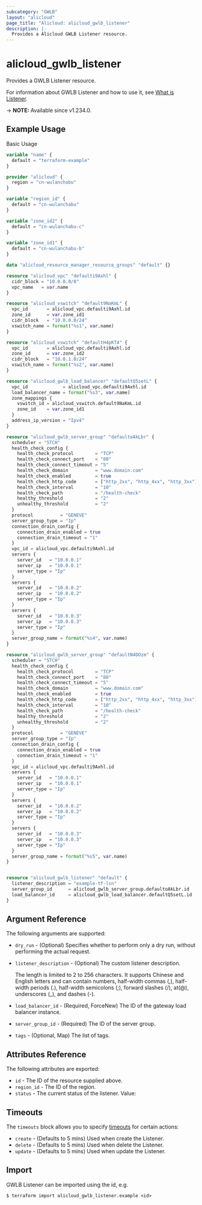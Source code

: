 ```yaml
---
subcategory: "GWLB"
layout: "alicloud"
page_title: "Alicloud: alicloud_gwlb_listener"
description: |-
  Provides a Alicloud GWLB Listener resource.
---
```


# alicloud_gwlb_listener

Provides a GWLB Listener resource.



For information about GWLB Listener and how to use it, see [What is Listener](https://www.alibabacloud.com/help/en/).

-> **NOTE:** Available since v1.234.0.

## Example Usage

Basic Usage

```terraform
variable "name" {
  default = "terraform-example"
}

provider "alicloud" {
  region = "cn-wulanchabu"
}

variable "region_id" {
  default = "cn-wulanchabu"
}

variable "zone_id2" {
  default = "cn-wulanchabu-c"
}

variable "zone_id1" {
  default = "cn-wulanchabu-b"
}

data "alicloud_resource_manager_resource_groups" "default" {}

resource "alicloud_vpc" "defaulti9Axhl" {
  cidr_block = "10.0.0.0/8"
  vpc_name   = var.name
}

resource "alicloud_vswitch" "default9NaKmL" {
  vpc_id       = alicloud_vpc.defaulti9Axhl.id
  zone_id      = var.zone_id1
  cidr_block   = "10.0.0.0/24"
  vswitch_name = format("%s1", var.name)
}

resource "alicloud_vswitch" "defaultH4pKT4" {
  vpc_id       = alicloud_vpc.defaulti9Axhl.id
  zone_id      = var.zone_id2
  cidr_block   = "10.0.1.0/24"
  vswitch_name = format("%s2", var.name)
}

resource "alicloud_gwlb_load_balancer" "defaultQ5setL" {
  vpc_id             = alicloud_vpc.defaulti9Axhl.id
  load_balancer_name = format("%s3", var.name)
  zone_mappings {
    vswitch_id = alicloud_vswitch.default9NaKmL.id
    zone_id    = var.zone_id1
  }
  address_ip_version = "Ipv4"
}

resource "alicloud_gwlb_server_group" "defaultoAkLbr" {
  scheduler = "5TCH"
  health_check_config {
    health_check_protocol        = "TCP"
    health_check_connect_port    = "80"
    health_check_connect_timeout = "5"
    health_check_domain          = "www.domain.com"
    health_check_enabled         = true
    health_check_http_code       = ["http_2xx", "http_4xx", "http_3xx"]
    health_check_interval        = "10"
    health_check_path            = "/health-check"
    healthy_threshold            = "2"
    unhealthy_threshold          = "2"
  }
  protocol          = "GENEVE"
  server_group_type = "Ip"
  connection_drain_config {
    connection_drain_enabled = true
    connection_drain_timeout = "1"
  }
  vpc_id = alicloud_vpc.defaulti9Axhl.id
  servers {
    server_id   = "10.0.0.1"
    server_ip   = "10.0.0.1"
    server_type = "Ip"
  }
  servers {
    server_id   = "10.0.0.2"
    server_ip   = "10.0.0.2"
    server_type = "Ip"
  }
  servers {
    server_id   = "10.0.0.3"
    server_ip   = "10.0.0.3"
    server_type = "Ip"
  }
  server_group_name = format("%s4", var.name)
}

resource "alicloud_gwlb_server_group" "defaultN4DOzm" {
  scheduler = "5TCH"
  health_check_config {
    health_check_protocol        = "TCP"
    health_check_connect_port    = "80"
    health_check_connect_timeout = "5"
    health_check_domain          = "www.domain.com"
    health_check_enabled         = true
    health_check_http_code       = ["http_2xx", "http_4xx", "http_3xx"]
    health_check_interval        = "10"
    health_check_path            = "/health-check"
    healthy_threshold            = "2"
    unhealthy_threshold          = "2"
  }
  protocol          = "GENEVE"
  server_group_type = "Ip"
  connection_drain_config {
    connection_drain_enabled = true
    connection_drain_timeout = "1"
  }
  vpc_id = alicloud_vpc.defaulti9Axhl.id
  servers {
    server_id   = "10.0.0.1"
    server_ip   = "10.0.0.1"
    server_type = "Ip"
  }
  servers {
    server_id   = "10.0.0.2"
    server_ip   = "10.0.0.2"
    server_type = "Ip"
  }
  servers {
    server_id   = "10.0.0.3"
    server_ip   = "10.0.0.3"
    server_type = "Ip"
  }
  server_group_name = format("%s5", var.name)
}


resource "alicloud_gwlb_listener" "default" {
  listener_description = "example-tf-lsn"
  server_group_id      = alicloud_gwlb_server_group.defaultoAkLbr.id
  load_balancer_id     = alicloud_gwlb_load_balancer.defaultQ5setL.id
}
```

## Argument Reference

The following arguments are supported:
* `dry_run` - (Optional) Specifies whether to perform only a dry run, without performing the actual request. 
* `listener_description` - (Optional) The custom listener description.

  The length is limited to 2 to 256 characters. It supports Chinese and English letters and can contain numbers, half-width commas (,), half-width periods (.), half-width semicolons (;), forward slashes (/), at(@), underscores (_), and dashes (-).
* `load_balancer_id` - (Required, ForceNew) The ID of the gateway load balancer instance.
* `server_group_id` - (Required) The ID of the server group.
* `tags` - (Optional, Map) The list of tags.

## Attributes Reference

The following attributes are exported:
* `id` - The ID of the resource supplied above.
* `region_id` - The ID of the region.
* `status` - The current status of the listener. Value:

## Timeouts

The `timeouts` block allows you to specify [timeouts](https://www.terraform.io/docs/configuration-0-11/resources.html#timeouts) for certain actions:
* `create` - (Defaults to 5 mins) Used when create the Listener.
* `delete` - (Defaults to 5 mins) Used when delete the Listener.
* `update` - (Defaults to 5 mins) Used when update the Listener.

## Import

GWLB Listener can be imported using the id, e.g.

```shell
$ terraform import alicloud_gwlb_listener.example <id>
```